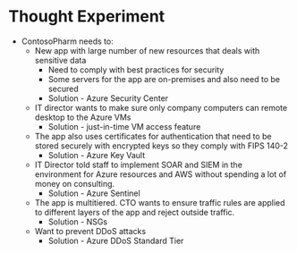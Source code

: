 # Thought Experiment

- ContosoPharm needs to:
	- New app with large number of new resources that deals with sensitive data
		- Need to comply with best practices for  security
		- Some servers for the app are on-premises and also need to be secured
		- Solution - Azure Security Center
	- IT director wants to make sure only company computers can remote desktop to the Azure VMs
		- Solution - just-in-time VM access feature
	- The app also uses certificates for authentication that need to be stored securely with encrypted keys so they comply with FIPS 140-2
		- Solution - Azure Key Vault
	- IT Director told staff to implement SOAR and SIEM in the environment for Azure resources and AWS without spending a lot of money on consulting.
		- Solution - Azure Sentinel
	- The app is multitiered. CTO wants to ensure traffic rules are applied to different layers of the app and reject outside traffic.
		- Solution - NSGs
	- Want to prevent DDoS attacks
		- Solution - Azure DDoS Standard Tier
